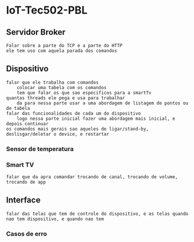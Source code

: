 # IoT-Tec502-PBL

## Servidor Broker
    Falar sobre a parte do TCP e a parte do HTTP
    ele tem uso com aquela parada dos comandos


## Dispositivo
    falar que ele trabalha com comandos
        colocar uma tabela com os comandos
        tem que falar os que sao especificos para a smartTv
    quantas threads ele pega e usa para trabalhar
        da para nessa parte usar a uma abordagem de listagem de pontos ou de tabela
    falar das funcionalidades de cada um do dispositivo
        logo nessa parte inicial fazer uma abordagem mais inicial, e depois continuar
    os comandos mais gerais sao aqueles de ligar/stand-by, deslisgar/deletar o device, e restartar
### Sensor de temperatura

### Smart TV
    falar que da apra comandar trocando de canal, trocando de volume, trocando de app

## Interface
    falar das telas que tem de controle do dispositivo, e as telas quando nao tem dispositivo, e quando nao tem 

### Casos de erro